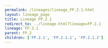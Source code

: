 ```yaml
---
permalink: /lineages/lineage_FP.2.1.html
layout: lineage_page
title: Lineage FP.2.1
redirect_to: ../lineage.html?lineage=FP.2.1
lineage: FP.2.1
parent: FP.2
children: ['FP.2.1', 'FP.2.1.1', 'FP.2.1.2']
---
```

